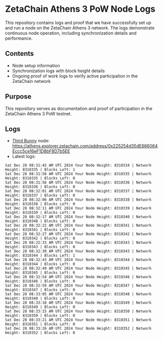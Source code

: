 # ZetaChain Athens 3 PoW Node Logs
This repository contains logs and proof that we have successfully set up and run a node on the ZetaChain Athens 3 network. The logs demonstrate continuous node operation, including synchronization details and performance.

## Contents
- Node setup information
- Synchronization logs with block height details
- Ongoing proof of work logs to verify active participation in the ZetaChain network

## Purpose
This repository serves as documentation and proof of participation in the ZetaChain Athens 3 PoW testnet.

## Logs

- [Third Bunny](https://thirdbunny.xyz/) node: https://athens.explorer.zetachain.com/address/0x225254d35dE666064Eccc5ce16eF1D8bF8D7b5EE
- Latest logs:
```
Sat Dec 28 08:31:45 AM UTC 2024 Your Node Height: 8310334 | Network Height: 8310335 | Blocks Left: 1
Sat Dec 28 08:31:50 AM UTC 2024 Your Node Height: 8310335 | Network Height: 8310335 | Blocks Left: 0
Sat Dec 28 08:31:56 AM UTC 2024 Your Node Height: 8310336 | Network Height: 8310336 | Blocks Left: 0
Sat Dec 28 08:32:01 AM UTC 2024 Your Node Height: 8310337 | Network Height: 8310337 | Blocks Left: 0
Sat Dec 28 08:32:06 AM UTC 2024 Your Node Height: 8310338 | Network Height: 8310338 | Blocks Left: 0
Sat Dec 28 08:32:11 AM UTC 2024 Your Node Height: 8310339 | Network Height: 8310339 | Blocks Left: 0
Sat Dec 28 08:32:17 AM UTC 2024 Your Node Height: 8310340 | Network Height: 8310340 | Blocks Left: 0
Sat Dec 28 08:32:22 AM UTC 2024 Your Node Height: 8310341 | Network Height: 8310341 | Blocks Left: 0
Sat Dec 28 08:32:27 AM UTC 2024 Your Node Height: 8310342 | Network Height: 8310342 | Blocks Left: 0
Sat Dec 28 08:32:33 AM UTC 2024 Your Node Height: 8310343 | Network Height: 8310343 | Blocks Left: 0
Sat Dec 28 08:32:38 AM UTC 2024 Your Node Height: 8310343 | Network Height: 8310344 | Blocks Left: 1
Sat Dec 28 08:32:43 AM UTC 2024 Your Node Height: 8310344 | Network Height: 8310344 | Blocks Left: 0
Sat Dec 28 08:32:49 AM UTC 2024 Your Node Height: 8310345 | Network Height: 8310345 | Blocks Left: 0
Sat Dec 28 08:32:54 AM UTC 2024 Your Node Height: 8310346 | Network Height: 8310346 | Blocks Left: 0
Sat Dec 28 08:32:59 AM UTC 2024 Your Node Height: 8310347 | Network Height: 8310347 | Blocks Left: 0
Sat Dec 28 08:33:05 AM UTC 2024 Your Node Height: 8310348 | Network Height: 8310348 | Blocks Left: 0
Sat Dec 28 08:33:10 AM UTC 2024 Your Node Height: 8310349 | Network Height: 8310349 | Blocks Left: 0
Sat Dec 28 08:33:15 AM UTC 2024 Your Node Height: 8310350 | Network Height: 8310350 | Blocks Left: 0
Sat Dec 28 08:33:21 AM UTC 2024 Your Node Height: 8310351 | Network Height: 8310351 | Blocks Left: 0
Sat Dec 28 08:33:26 AM UTC 2024 Your Node Height: 8310352 | Network Height: 8310352 | Blocks Left: 0
```
